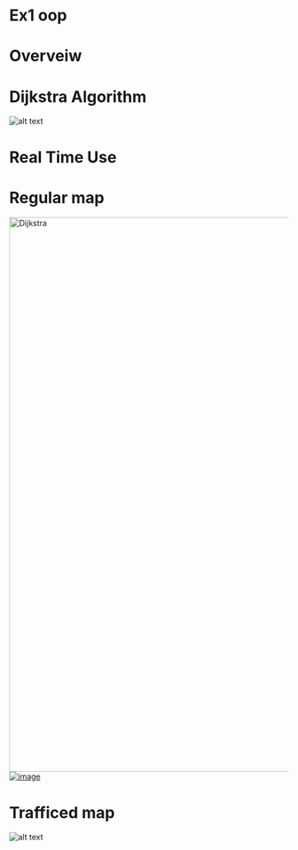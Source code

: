 # Ex1 oop
# Overveiw 
# Dijkstra Algorithm
![alt text](https://i.ibb.co/G25wb87/Dijkstra-Ex1.png)
# Real Time Use

# Regular map

<a href="https://ibb.co/s2G6Xgx"><img src="https://i.ibb.co/qdfW2Dq/2020-11-19-10-43-52.png" alt="Dijkstra" border="0" width="1000"></a>
[![image](https://www.linkpicture.com/q/צילום-מסך-2020-11-19-ב-12.01.39.png)](https://www.linkpicture.com/view.php?img=LPic5fb642e1848ca1651922401)


# Trafficed map 
![alt text](https://i.ibb.co/s2G6Xgx/2020-11-19-10-43-52.png)

